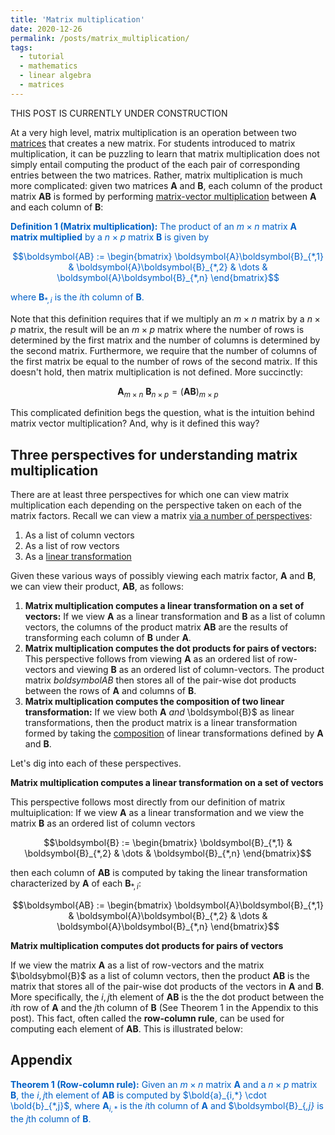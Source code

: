 ```yaml
---
title: 'Matrix multiplication'
date: 2020-12-26
permalink: /posts/matrix_multiplication/
tags:
  - tutorial
  - mathematics
  - linear algebra
  - matrices
---
```


THIS POST IS CURRENTLY UNDER CONSTRUCTION

At a very high level, matrix multiplication is an operation between two [matrices](https://mbernste.github.io/posts/matrices/) that creates a new matrix.  For students introduced to matrix multiplication, it can be puzzling to learn that matrix multiplication does not simply entail computing the product of the each pair of corresponding entries between the two matrices. Rather, matrix multiplication is much more complicated: given two matrices $\boldsymbol{A}$ and $\boldsymbol{B}$, each column of the product matrix $\boldsymbol{AB}$ is formed by performing [matrix-vector multiplication](https://mbernste.github.io/posts/matrix_vector_mult/) between $\boldsymbol{A}$ and each column of $\boldsymbol{B}$: 

<span style="color:#0060C6">**Definition 1 (Matrix multiplication):** The product of an $m \times n$ matrix $\boldsymbol{A}$ **matrix multiplied** by a $n \times p$ matrix $\boldsymbol{B}$ is given by</span>
 
<center><span style="color:#0060C6">$$\boldsymbol{AB} := \begin{bmatrix} \boldsymbol{A}\boldsymbol{B}_{*,1} & \boldsymbol{A}\boldsymbol{B}_{*,2} & \dots & \boldsymbol{A}\boldsymbol{B}_{*,n} \end{bmatrix}$$</span></center>

<span style="color:#0060C6">where $\boldsymbol{B}_{*,i}$ is the $i$th column of $\boldsymbol{B}$.</span>

Note that this definition requires that if we multiply an $m \times n$ matrix by a $n \times p$ matrix, the result will be an $m \times p$ matrix where the number of rows is determined by the first matrix and the number of columns is determined by the second matrix.  Furthermore, we require that the number of columns of the first matrix be equal to the number of rows of the second matrix. If this doesn't hold, then matrix multiplication is not defined. More succinctly:

$$\boldsymbol{A}_{m \times n} \ \boldsymbol{B}_{n \times p} = (\boldsymbol{AB})_{m \times p}$$

This complicated definition begs the question, what is the intuition behind matrix vector multiplication? And, why is it defined this way?

Three perspectives for understanding matrix multiplication
---------------

There are at least three perspectives for which one can view matrix multiplication each depending on the perspective taken on each of the matrix factors. Recall we can view a matrix [via a number of perspectives](https://mbernste.github.io/posts/matrices/):

1. As a list of column vectors
2. As a list of row vectors
3. As a [linear transformation](https://mbernste.github.io/posts/matrices_linear_transformations/)

Given these various ways of possibly viewing each matrix factor, $\boldsymbol{A}$ and $\boldsymbol{B}$, we can view their product, $\boldsymbol{AB}$, as follows:

1. **Matrix multiplication computes a linear transformation on a set of vectors:** If we view $\boldsymbol{A}$ as a linear transformation and $\boldsymbol{B}$ as a list of column vectors, the columns of the product matrix $\boldsymbol{AB}$ are the results of transforming each column of $\boldsymbol{B}$ under $\boldsymbol{A}$. 
2. **Matrix multiplication computes the dot products for pairs of vectors:** This perspective follows from viewing $\boldsymbol{A}$ as an ordered list of row-vectors and viewing $\boldsymbol{B}$ as an ordered list of column-vectors. The product matrix $boldsymbol{AB}$ then stores all of the pair-wise dot products between the rows of $\boldsymbol{A}$ and columns of $\boldsymbol{B}$.
3. **Matrix multiplication computes the composition of two linear transformation:** If we view both $\boldsymbol{A}$ *and* \boldsymbol{B}$ as linear transformations, then the product matrix is a linear transformation formed by taking the [composition](https://en.wikipedia.org/wiki/Function_composition) of linear transformations defined by $\boldsymbol{A}$ and $\boldsymbol{B}$.

Let's dig into each of these perspectives.

**Matrix multiplication computes a linear transformation on a set of vectors**

This perspective follows most directly from our definition of matrix multuiplication: If we view $\boldsymbol{A}$ as a linear transformation and we view the matrix $\boldsymbol{B}$ as an ordered list of column vectors 

$$\boldsymbol{B} := \begin{bmatrix} \boldsymbol{B}_{*,1} & \boldsymbol{B}_{*,2} & \dots & \boldsymbol{B}_{*,n} \end{bmatrix}$$

then each column of $\boldsymbol{AB}$ is computed by taking the linear transformation characterized by $\boldsymbol{A}$ of each $\boldsymbol{B}_{*,i}$:

$$\boldsymbol{AB} := \begin{bmatrix} \boldsymbol{A}\boldsymbol{B}_{*,1} & \boldsymbol{A}\boldsymbol{B}_{*,2} & \dots & \boldsymbol{A}\boldsymbol{B}_{*,n} \end{bmatrix}$$

**Matrix multiplication computes dot products for pairs of vectors**

If we view the matrix $\boldsymbol{A}$ as a list of row-vectors and the matrix $\boldsybmol{B}$ as a list of column vectors, then the product $\boldsymbol{AB}$ is the matrix that stores all of the pair-wise dot products of the vectors in $\boldsymbol{A}$ and $\boldsymbol{B}$.  More specifically, the $i,j$th element of $\boldsymbol{AB}$ is the the dot product between the $i$th row of $\boldsymbol{A}$ and the $j$th column of $\boldsymbol{B}$ (See Theorem 1 in the Appendix to this post).   This fact, often called the **row-column rule**, can be used for computing each element of $\boldsymbol{AB}$. This is illustrated below:

Appendix
--------

<span style="color:#0060C6">**Theorem 1 (Row-column rule):** Given an $m \times n$ matrix $\boldsymbol{A}$ and a $n \times p$ matrix $\boldsymbol{B}$, the $i,j$th element of $\boldsymbol{AB}$ is computed by $\bold{a}_{i,*} \cdot \bold{b}_{*,j}$, where $\boldsymbol{A}_{i,*}$ is the $i$th column of $\boldsymbol{A}$ and $\boldsymbol{B}_{*,j}* is the $j$th column of $\boldsymbol{B}$.</span>

